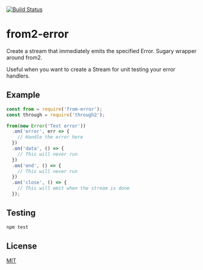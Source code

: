 [![Build Status](https://travis-ci.org/decompil3d/from2-error.svg?branch=master)](https://travis-ci.org/decompil3d/from2-error)

# from2-error
Create a stream that immediately emits the specified Error. Sugary wrapper around from2.

Useful when you want to create a Stream for unit testing your error handlers.

## Example

```js
const from = require('from-error');
const through = require('through2');

from(new Error('Test error'))
  .on('error', err => {
    // Handle the error here
  })
  .on('data', () => {
    // This will never run
  })
  .on('end', () => {
    // This will never run
  })
  .on('close', () => {
    // This will emit when the stream is done
  });
```

## Testing

```sh
npm test
```

## License
[MIT](LICENSE)
